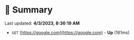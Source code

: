 # 📖 Summary
Last updated: **4/3/2023, 8:36:19 AM**

- `GET` [https://google.com](https://google.com) - **Up** (161ms)
